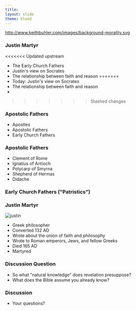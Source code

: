 ```yaml
---
title: 
layout: slide
theme: blood
---
```


<section data-background="http://www.keithbuhler.com/images/background-morality.svg"> <!--Intro slide begin-->
<section data-background="http://p8.storage.canalblog.com/86/95/1164341/90654171_o.jpg"  data-markdown><!--Intro slide begin-->


http://www.keithbuhler.com/images/background-morality.svg

# Justin Martyr

<<<<<<< Updated upstream
- The Early Church Fathers
- Justin's view on Socrates
- The relationship between faith and reason
=======
- Today: Justin's view on Socrates
- The relationship between faith and reason
- 
>>>>>>> Stashed changes

</section> <!--Intro slide end-->
<section data-markdown>  <!--Slide Beginning-->


### Apostolic Fathers

- Apostles
- Apostolic Fathers
- Early Church Fathers


### Apostolic Fathers

- Clement of Rome
- Ignatius of Antioch
- Polycarp of Smyrna
- Shepherd of Hermas
- Didache

### Early Church Fathers ("Patristics")


### Justin Martyr

![justin](http://www.conservapedia.com/File:Justin_Martyr.jpg)

- Greek philosopher
- Converted 132 AD
- Wrote about the union of faith and philosophy
- Wrote to Roman emperors, Jews, and fellow Greeks
- Died 165 AD
- Martyred





### Discussion Question

* So what "natural knowledge" does revelation presuppose? 
* What does the Bible assume you already know? 

### Discussion

* Your questions?

</section>
</section><!--Slide end-->
